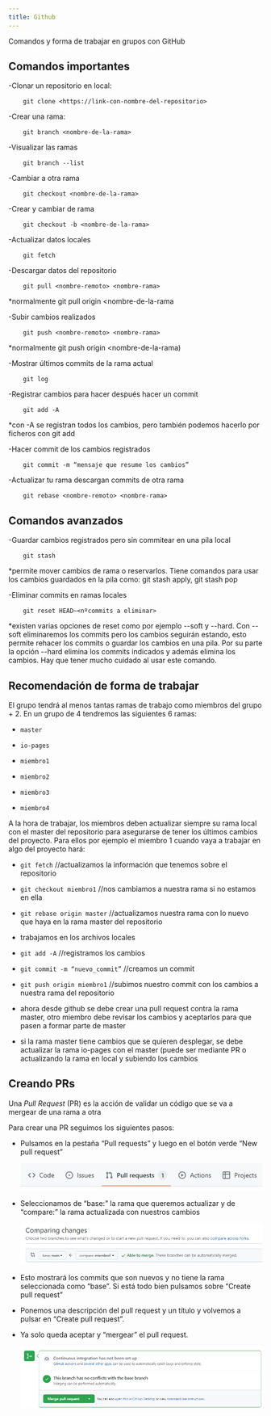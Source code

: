 ```yaml
---
title: Github
---
```


Comandos y forma de trabajar en grupos con GitHub

## Comandos importantes

-Clonar un repositorio en local:
```
	git clone <https://link-con-nombre-del-repositorio>
```

-Crear una rama:
```
	git branch <nombre-de-la-rama>
```
 
-Visualizar las ramas 
```
	git branch --list
```
 
-Cambiar a otra rama
```
	git checkout <nombre-de-la-rama>
``` 
 
-Crear y cambiar de rama
```
	git checkout -b <nombre-de-la-rama>
```

-Actualizar datos locales
```
	git fetch
```

-Descargar datos del repositorio
```
	git pull <nombre-remoto> <nombre-rama>
```
 *normalmente git pull origin <nombre-de-la-rama

-Subir cambios realizados
```
	git push <nombre-remoto> <nombre-rama>
``` 
 *normalmente git push origin <nombre-de-la-rama)
 
-Mostrar últimos commits de la rama actual
```
	git log
```
 
-Registrar cambios para hacer después hacer un commit
```
	git add -A
```
 *con -A se registran todos los cambios, pero también podemos hacerlo por ficheros con git add <nombre-archivo>

-Hacer commit de los cambios registrados
```
	git commit -m “mensaje que resume los cambios”
```
 
-Actualizar tu rama descargan commits de otra rama
```
	git rebase <nombre-remoto> <nombre-rama>
```

## Comandos avanzados

-Guardar cambios registrados pero sin commitear en una pila local
```
	git stash
``` 
 *permite mover cambios de rama o reservarlos. Tiene comandos para usar los cambios guardados en la pila como: git stash apply, git stash pop 

-Eliminar commits en ramas locales
```
	git reset HEAD~<nºcommits a eliminar>
```
 *existen varias opciones de reset como por ejemplo --soft y --hard. Con --soft eliminaremos los commits pero los cambios seguirán estando, esto permite rehacer los commits o guardar los cambios en una pila. Por su parte la opción --hard elimina los commits indicados y además elimina los cambios. Hay que tener mucho cuidado al usar este comando.

## Recomendación de forma de trabajar

El grupo tendrá al menos tantas ramas de trabajo como miembros del grupo + 2. En un grupo de 4 tendremos las siguientes 6 ramas:

 - ```master```
 
 - ```io-pages```
 
 - ```miembro1```
 
 - ```miembro2```
 
 - ```miembro3```
 
 - ```miembro4```
 

A la hora de trabajar, los miembros deben actualizar siempre su rama local con el master del repositorio para asegurarse de tener los últimos cambios del proyecto. Para ellos por ejemplo el miembro 1 cuando vaya a trabajar en algo del proyecto hará:
 
 - ```git fetch``` //actualizamos la información que tenemos sobre el repositorio
 
 - ```git checkout miembro1``` //nos cambiamos a nuestra rama si no estamos en ella
 
 - ```git rebase origin master``` //actualizamos nuestra rama con lo nuevo que haya en la rama master del repositorio
 
 - trabajamos en los archivos locales
 
 - ```git add -A``` //registramos los cambios
 
 - ```git commit -m “nuevo_commit”``` //creamos un commit
 
 - ```git push origin miembro1``` //subimos nuestro commit con los cambios a nuestra rama del repositorio
 
 - ahora desde github se debe crear una pull request contra la rama master, otro miembro debe revisar los cambios y aceptarlos para que pasen a formar parte de master
 
 - si la rama master tiene cambios que se quieren desplegar, se debe actualizar la rama io-pages con el master (puede ser mediante PR o actualizando la rama en local y subiendo los cambios

## Creando PRs

Una *Pull Request* (PR) es la acción de validar un código que se va a mergear de una rama a otra

Para crear una PR seguimos los siguientes pasos:

 - Pulsamos en la pestaña “Pull requests” y luego en el botón verde “New pull request”

	![](gh_pestanas_pr.jpg)

 - Seleccionamos de “base:” la rama que queremos actualizar y de “compare:” la rama actualizada con nuestros cambios

	![](gh_crear_pr.jpg)

 - Esto mostrará los commits que son nuevos y no tiene la rama seleccionada como “base”. Si está todo bien pulsamos sobre “Create pull request”

 - Ponemos una descripción del pull request y un título y volvemos a pulsar en “Create pull request”.
 
 - Ya solo queda aceptar y “mergear” el pull request.

	![](gh_validar_pr.jpg)
